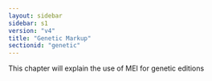 ```yaml
---
layout: sidebar
sidebar: s1
version: "v4"
title: "Genetic Markup"
sectionid: "genetic"
---
```


This chapter will explain the use of MEI for genetic editions
